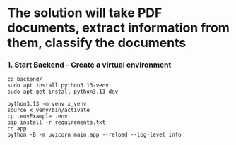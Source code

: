 # The solution will take PDF documents, extract information from them, classify the documents

### 1. Start Backend - Create a virtual environment

```shell
cd backend/
sudo apt install python3.13-venv
sudo apt-get install python3.13-dev

python3.13 -m venv x_venv
source x_venv/bin/activate
cp .envExample .env
pip install -r requirements.txt
cd app
python -B -m uvicorn main:app --reload --log-level info
```

